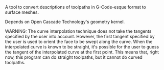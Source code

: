 A tool to convert descriptions of toolpaths in G-Code-esque format to surface
meshes.

Depends on Open Cascade Technology's geometry kernel.

WARNING: The curve interpolation technique does not take the tangents specified
by the user into account. However, the first tangent specified by the user is
used to orient the face to be swept along the curve. When the interpolated curve
is known to be straight, it's possible for the user to guess the tangent of the
interpolated curve at the first point. This means that, right now, this program 
can do straight toolpaths, but it cannot do curved toolpaths.
